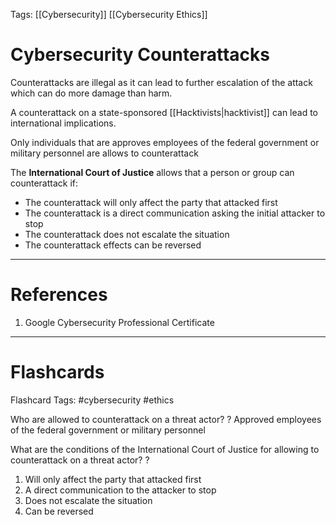 Tags: [[Cybersecurity]] [[Cybersecurity Ethics]]
# Cybersecurity Counterattacks

Counterattacks are illegal as it can lead to further escalation of the attack which can do more damage than harm.

A counterattack on a state-sponsored [[Hacktivists|hacktivist]] can lead to international implications.

Only individuals that are approves employees of the federal government or military personnel are allows to counterattack

The **International Court of Justice** allows that a person or group can counterattack if:

- The counterattack will only affect the party that attacked first
- The counterattack is a direct communication asking the initial attacker to stop
- The counterattack does not escalate the situation
- The counterattack effects can be reversed

---
# References

1. Google Cybersecurity Professional Certificate

---
# Flashcards

Flashcard Tags: #cybersecurity #ethics 

Who are allowed to counterattack on a threat actor?
?
Approved employees of the federal government or military personnel
<!--SR:!2024-04-29,4,270-->

What are the conditions of the International Court of Justice for allowing to counterattack on a threat actor?
?
1. Will only affect the party that attacked first
2. A direct communication to the attacker to stop
3. Does not escalate the situation
4. Can be reversed
<!--SR:!2024-04-28,3,250-->